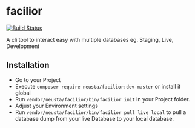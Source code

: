 <p align="center">

# facilior

[![Build Status](https://travis-ci.org/nolotz/facilior.svg?branch=master)](https://travis-ci.org/nolotz/facilior)

A cli tool to interact easy with multiple databases eg. Staging, Live, Development

</p>

## Installation

  - Go to your Project
  - Execute `composer require neusta/facilior:dev-master` or install it global
  - Run `vendor/neusta/facilior/bin/facilior init` in your Project folder.
  - Adjust your Environment settings
  - Run `vendor/neusta/facilior/bin/facilior pull live local` to pull a database dump from your live Database to your local database.

  
  
  
